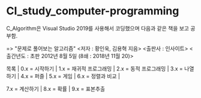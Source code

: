 # CI_study_computer-programming

C_Algorithm은 Visual Studio 2019를 사용해서 코딩했으며 다음과 같은 책을 보고 공부함.

=> "문제로 풀어보는 알고리즘" <저자 : 황인욱, 김용혁 지음> <출판사 : 인사이트> <출간년도 : 초판 2012년 8월 5일 (8쇄 : 2018년 11월 20)>

목록 | 0.x = 시작하기 | 1.x = 재귀적 프로그래밍 | 2.x = 동적 프로그래밍 | 3.x = 나열하기 | 4.x = 퍼즐 | 5.x = 게임 | 6.x = 정렬과 비교 |

7.x = 계산하기 | 8.x = 확률 | 9.x = 표본추출
